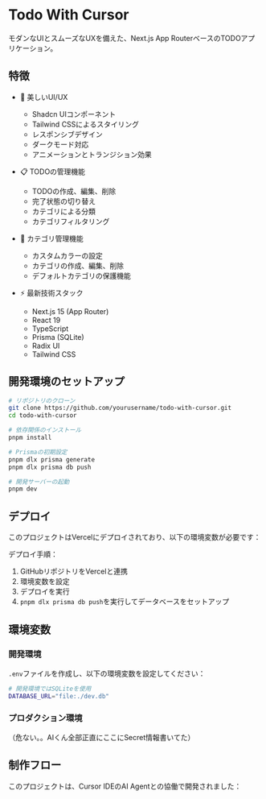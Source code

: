 # Todo With Cursor

モダンなUIとスムーズなUXを備えた、Next.js App RouterベースのTODOアプリケーション。

## 特徴

- 🎨 美しいUI/UX
  - Shadcn UIコンポーネント
  - Tailwind CSSによるスタイリング
  - レスポンシブデザイン
  - ダークモード対応
  - アニメーションとトランジション効果

- 📋 TODOの管理機能
  - TODOの作成、編集、削除
  - 完了状態の切り替え
  - カテゴリによる分類
  - カテゴリフィルタリング

- 🎨 カテゴリ管理機能
  - カスタムカラーの設定
  - カテゴリの作成、編集、削除
  - デフォルトカテゴリの保護機能

- ⚡ 最新技術スタック
  - Next.js 15 (App Router)
  - React 19
  - TypeScript
  - Prisma (SQLite)
  - Radix UI
  - Tailwind CSS

## 開発環境のセットアップ

```bash
# リポジトリのクローン
git clone https://github.com/yourusername/todo-with-cursor.git
cd todo-with-cursor

# 依存関係のインストール
pnpm install

# Prismaの初期設定
pnpm dlx prisma generate
pnpm dlx prisma db push

# 開発サーバーの起動
pnpm dev
```

## デプロイ

このプロジェクトはVercelにデプロイされており、以下の環境変数が必要です：

デプロイ手順：

1. GitHubリポジトリをVercelと連携
2. 環境変数を設定
3. デプロイを実行
4. `pnpm dlx prisma db push`を実行してデータベースをセットアップ

## 環境変数

### 開発環境
`.env`ファイルを作成し、以下の環境変数を設定してください：

```bash
# 開発環境ではSQLiteを使用
DATABASE_URL="file:./dev.db"
```

### プロダクション環境

（危ない。。AIくん全部正直にここにSecret情報書いてた）

## 制作フロー

このプロジェクトは、Cursor IDEのAI Agentとの協働で開発されました：
